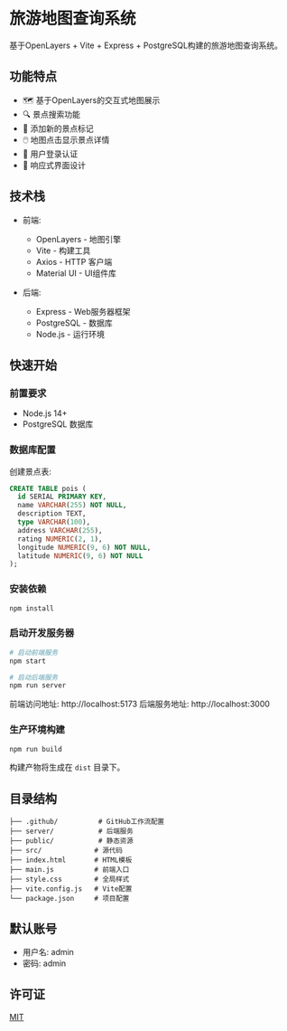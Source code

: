 # 旅游地图查询系统

基于OpenLayers + Vite + Express + PostgreSQL构建的旅游地图查询系统。

## 功能特点

- 🗺️ 基于OpenLayers的交互式地图展示
- 🔍 景点搜索功能 
- 📍 添加新的景点标记
- 🖱️ 地图点击显示景点详情
- 🔐 用户登录认证
- 📱 响应式界面设计

## 技术栈

- 前端:
  - OpenLayers - 地图引擎
  - Vite - 构建工具
  - Axios - HTTP 客户端
  - Material UI - UI组件库

- 后端:
  - Express - Web服务器框架
  - PostgreSQL - 数据库
  - Node.js - 运行环境

## 快速开始

### 前置要求

- Node.js 14+
- PostgreSQL 数据库

### 数据库配置

创建景点表:

```sql
CREATE TABLE pois (
  id SERIAL PRIMARY KEY,
  name VARCHAR(255) NOT NULL, 
  description TEXT,
  type VARCHAR(100),
  address VARCHAR(255),
  rating NUMERIC(2, 1),
  longitude NUMERIC(9, 6) NOT NULL,
  latitude NUMERIC(9, 6) NOT NULL
);
```

### 安装依赖

```bash
npm install
```

### 启动开发服务器

```bash
# 启动前端服务
npm start

# 启动后端服务
npm run server
```

前端访问地址: http://localhost:5173
后端服务地址: http://localhost:3000

### 生产环境构建

```bash
npm run build
```

构建产物将生成在 `dist` 目录下。

## 目录结构

```
├── .github/          # GitHub工作流配置
├── server/           # 后端服务
├── public/           # 静态资源
├── src/             # 源代码
├── index.html       # HTML模板
├── main.js          # 前端入口
├── style.css        # 全局样式
├── vite.config.js   # Vite配置
└── package.json     # 项目配置
```

## 默认账号

- 用户名: admin
- 密码: admin

## 许可证

[MIT](LICENSE)
